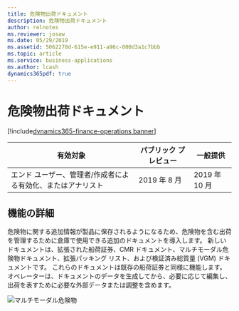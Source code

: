 ```yaml
---
title: 危険物出荷ドキュメント
description: 危険物出荷ドキュメント
author: relnotes
ms.reviewer: josaw
ms.date: 05/29/2019
ms.assetid: 5062278d-615e-e911-a96c-000d3a1c7bbb
ms.topic: article
ms.service: business-applications
ms.author: lcash
dynamics365pdf: true
---
```

# <a name="hazardous-materials-shipping-documentation"></a>危険物出荷ドキュメント
[!include[dynamics365-finance-operations banner](../includes/dynamics365-finance-operations.md)]

| 有効対象    |  パブリック プレビュー | 一般提供 | 
| ---------- | ---------- |---------- |
|エンド ユーザー、管理者/作成者による有効化、またはアナリスト|2019 年 8 月| 2019 年 10 月|






## <a name="feature-details"></a>機能の詳細
<!--feature detail start -->
 危険物に関する追加情報が製品に保存されるようになるため、危険物を含む出荷を管理するために倉庫で使用できる追加のドキュメントを導入します。 新しいドキュメントは、拡張された船荷証券、CMR ドキュメント、マルチモーダル危険物ドキュメント、拡張パッキング リスト、および検証済み総質量 (VGM) ドキュメントです。 これらのドキュメントは既存の船荷証券と同様に機能します。 オペレーターは、ドキュメントのデータを生成してから、必要に応じて編集し、出荷を表すために必要な外部データまたは調整を含めます。

![マルチモーダル危険物](media/hazardous-materials-shipping-documentation-1.png "")
<!--feature detail end -->










